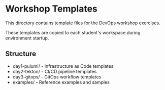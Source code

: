 # Workshop Templates

This directory contains template files for the DevOps workshop exercises.

These templates are copied to each student's workspace during environment startup.

## Structure
- day1-pulumi/ - Infrastructure as Code templates
- day2-tekton/ - CI/CD pipeline templates  
- day3-gitops/ - GitOps workflow templates
- examples/ - Reference examples and samples